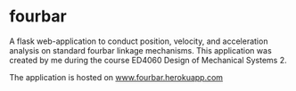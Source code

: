 # fourbar
A flask web-application to conduct position, velocity, and acceleration analysis on standard fourbar linkage mechanisms. This application was created by me during the course ED4060 Design of Mechanical Systems 2. 

The application is hosted on www.fourbar.herokuapp.com
